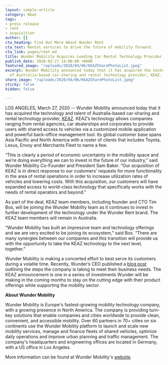 ```yaml
---
layout: simple-article
category: News
tags:
- press release
- rent
- acquisition
author: []
cta_heading: Find Out More About Wunder Rent
cta_text: Rental services to drive the future of mobility forward.
cta_link: pages/rent.md
title: Wunder Mobility Acquires Leading Car Rental Technology Provider KEAZ
publish_date: 2020-03-27 14:00:00 +0000
featured_image: "/uploads/2020/04/06/KEAZSharePhotoList.jpeg"
excerpt: Wunder Mobility announced today that it has acquired the technology and talent
  of Australia-based car-sharing and rental technology provider, KEAZ.
share_image: "/uploads/2020/04/06/KEAZSharePhotoList.jpeg"
sticky: false
hidden: false

---
```

LOS ANGELES, March 27, 2020 -- Wunder Mobility announced today that it has acquired the technology and talent of Australia-based car-sharing and rental technology provider, [KEAZ](https://keaz.co/). KEAZ’s technology allows companies ranging from rental agencies, car dealerships and corporates to provide users with shared access to vehicles via a customized mobile application and powerful back-office management tool. Its global customer base spans Asia Pacific and North America with a roster of clients that includes Toyota, Lexus, Envoy and Merchants Fleet to name a few.

“This is clearly a period of economic uncertainty in the mobility space and we’re doing everything we can to invest in the future of our industry,” said Wunder Mobility Co-Founder and President Sam Baker. “Our acquisition of KEAZ is in direct response to our customers’ requests for more functionality in the area of rental operations in order to increase utilization rates of vehicles and lowering costs. With this acquisition, our customers will have expanded access to world-class technology that specifically works with the needs of rental operators and beyond.”

As part of the deal, KEAZ team members, including founder and CTO Tim Bos, will be joining the Wunder Mobility team as it continues to invest in further development of the technology under the Wunder Rent brand. The KEAZ team members will remain in Australia.

“Wunder Mobility has built an impressive team and technology offerings and we are very excited to be joining its ecosystem,” said Bos. “There are many synergies between our companies and this transition will provide us with the opportunity to take the KEAZ technology to the next level, together.”

Wunder Mobility is making a concerted effort to best serve its customers during a volatile time. Recently, Wunder’s CEO published a [blog post](https://www.wundermobility.com/blog/a-note-on-covid-19) outlining the steps the company is taking to meet their business needs. The KEAZ announcement is one in a series of investments Wunder will be making in the coming months to stay on the cutting edge with their product offerings while supporting the mobility sector.

**About Wunder Mobility**

Wunder Mobility is Europe's fastest-growing mobility technology company, with a growing presence in North America. The company is providing turn-key solutions that enable companies and cities worldwide to provide clean, convenient, and accessible mobility. Over 60 partners in 70+ cities on six continents use the Wunder Mobility platform to launch and scale new mobility services, manage and finance fleets of shared vehicles, optimize daily operations and improve urban planning and traffic management. The company's headquarters and engineering offices are located in Germany, with a US office in Los Angeles.

More information can be found at Wunder Mobility's [website](https://www.wundermobility.com/).